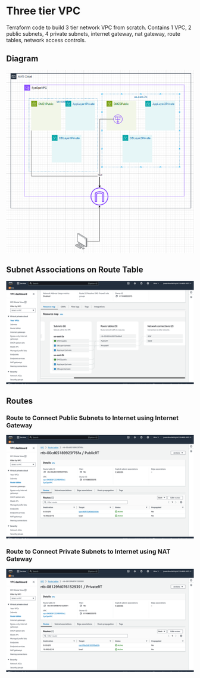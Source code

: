 # Three tier VPC

Terraform code to build 3 tier network VPC from scratch.
Contains 1 VPC, 2 public subnets, 4 private subnets, internet gateway, nat gateway, route tables, network access controls.

## Diagram
![plot](./images/diagram-three-tier.PNG)

## Subnet Associations on Route Table

![plot](./images/subnet-route-table-associations.png)

## Routes

### Route to Connect Public Subnets to Internet using Internet Gateway

![plot](./images/publicrt_route_igw.png)

### Route to Connect Private Subnets to Internet using NAT Gateway

![plot](./images/privatert_route_nat_gateway.png)

